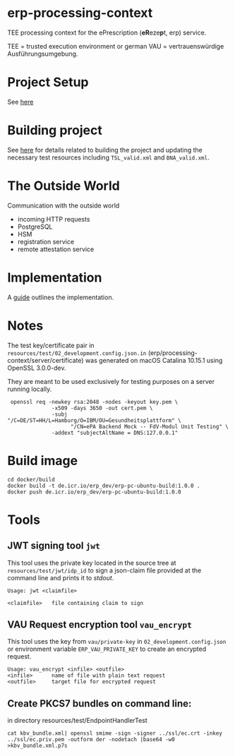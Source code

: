 # erp-processing-context
TEE processing context for the ePrescription (**eR**eze**p**t, erp) service.

TEE = trusted execution environment or german VAU = vertrauenswürdige Ausführungsumgebung.

# Project Setup

See [here](doc/ProjectSetup.md)

# Building project

See [here](doc/Building.md) for details related to building the project and updating the necessary test resources including `TSL_valid.xml` and `BNA_valid.xml`.

# The Outside World
Communication with the outside world
- incoming HTTP requests
- PostgreSQL
- HSM
- registration service
- remote attestation service

# Implementation
A [guide](doc/GuideToImplementation.md) outlines the implementation.

# Notes
The test key/certificate pair in `resources/test/02_development.config.json.in` (erp/processing-context/server/certificate)
was generated on macOS Catalina 10.15.1 using OpenSSL 3.0.0-dev.

They are meant to be used exclusively for testing purposes on a server running locally.

```shell
 openssl req -newkey rsa:2048 -nodes -keyout key.pem \
              -x509 -days 3650 -out cert.pem \
              -subj "/C=DE/ST=HH/L=Hamburg/O=IBM/OU=Gesundheitsplattform" \
                    "/CN=ePA Backend Mock -- FdV-Modul Unit Testing" \
              -addext "subjectAltName = DNS:127.0.0.1"
 ```

# Build image
```$xslt
cd docker/build
docker build -t de.icr.io/erp_dev/erp-pc-ubuntu-build:1.0.0 .
docker push de.icr.io/erp_dev/erp-pc-ubuntu-build:1.0.0
```

# Tools
## JWT signing tool `jwt`

This tool uses the private key located in the source tree at `resources/test/jwt/idp_id` to sign a json-claim file
provided at the command line and prints it to _stdout_.  

```
Usage: jwt <claimfile>

<claimfile>   file containing claim to sign
```

## VAU Request encryption tool `vau_encrypt`
This tool uses the key from `vau/private-key` in `02_development.config.json` or environment variable `ERP_VAU_PRIVATE_KEY`
to create an encrypted request.

```
Usage: vau_encrypt <infile> <outfile>
<infile>      name of file with plain text request
<outfile>     target file for encrypted request
```

## Create PKCS7 bundles on command line:
in directory resources/test/EndpointHandlerTest
```
cat kbv_bundle.xml| openssl smime -sign -signer ../ssl/ec.crt -inkey ../ssl/ec.priv.pem -outform der -nodetach |base64 -w0  >kbv_bundle.xml.p7s
```
